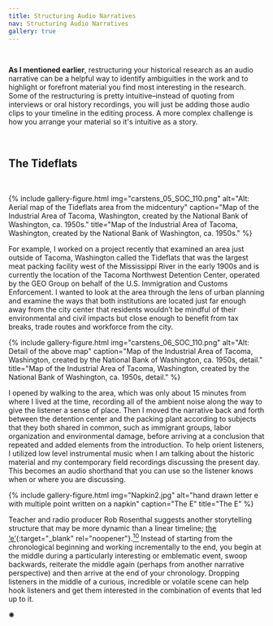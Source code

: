 ```yaml
---
title: Structuring Audio Narratives
nav: Structuring Audio Narratives
gallery: true
---
```


<br>

**As I mentioned earlier**, restructuring your historical research as an audio narrative can be a helpful way to identify ambiguities in the work and to highlight or forefront material you find most interesting in the research. Some of the restructuring is pretty intuitive–instead of quoting from interviews or oral history recordings, you will just be adding those audio clips to your timeline in the editing process. A more complex challenge is how you arrange your material so it's intuitive as a story.

<br>

## The Tideflats

<br>

{% include gallery-figure.html img="carstens_05_SOC_110.png" alt="Alt: Aerial map of the Tideflats area from the midcentury" caption="Map of the Industrial Area of Tacoma, Washington, created by the National Bank of Washington, ca. 1950s." title="Map of the Industrial Area of Tacoma, Washington, created by the National Bank of Washington, ca. 1950s." %}

For example, I worked on a project recently that examined an area just outside of Tacoma, Washington called the Tideflats that was the largest meat packing facility west of the Mississippi River in the early 1900s and is currently the location of the Tacoma Northwest Detention Center, operated by the GEO Group on behalf  of the U.S. Immigration and Customs Enforcement. I wanted to look at the area through the lens of urban planning and examine the ways that both institutions are located just far enough away from the city center that residents wouldn’t be mindful of their environmental and civil impacts but close enough to benefit from tax breaks, trade routes and workforce from the city. 

{% include gallery-figure.html img="carstens_06_SOC_110.png" alt="Alt: Detail of the above map" caption="Map of the Industrial Area of Tacoma, Washington, created by the National Bank of Washington, ca. 1950s, detail." title="Map of the Industrial Area of Tacoma, Washington, created by the National Bank of Washington, ca. 1950s, detail." %}

I opened by walking to the area, which was only about 15 minutes from where I lived at the time, recording all of the ambient noise along the way to give the listener a sense of place. Then I moved the narrative back and forth between the detention center and the packing plant according to subjects that they both shared in common, such as immigrant groups, labor organization and environmental damage, before arriving at a conclusion that repeated and added elements from the introduction. To help orient listeners, I utilized low level instrumental music when I am talking about the historic material and my contemporary field recordings discussing the present day. This becomes an audio shorthand that you can use so the listener knows when or where you are discussing.

{% include gallery-figure.html img="Napkin2.jpg" alt="hand drawn letter e with multiple point written on a napkin" caption="The E" title="The E" %}

Teacher and radio producer Rob Rosenthal suggests another storytelling structure that may be more dynamic than a linear timeline; [the ‘e’](https://transom.org/2016/story-structure-e/){:target="_blank" rel="noopener"}.[<sup>10</sup>](8_conclusion.html#notes) Instead of starting from the  chronological beginning and working incrementally to the end, you begin at the middle during a particularly interesting or emblematic event, swoop backwards, reiterate the middle again (perhaps from another narrative perspective) and then arrive at the end of your chronology. Dropping listeners in the middle of a curious, incredible or volatile scene can help hook listeners and get them interested in the combination of events that led up to it. 

<div class="symbol-container">
    <p class="symbol">&#10042;</p>
</div>

<br>
